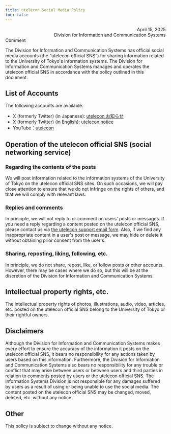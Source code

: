 ```yaml
---
title: utelecon Social Media Policy
toc: false
---
```


<div style="text-align: right;">April 15, 2025</div>
<div style="text-align: right;">Division for Information and Communication Systems</div>
Comment

The Division for Information and Communication Systems has official social media accounts (the “utelecon official SNS”) for sharing information related to the University of Tokyo's information systems. The Division for Information and Communication Systems manages and operates the utelecon official SNS in accordance with the policy outlined in this document.

## List of Accounts

The following accounts are available.
- X (formerly Twitter) (in Japanese): [utelecon お知らせ](https://x.com/utelecon_pr)
- X (formerly Twitter) (in English): [utelecon notice](https://x.com/utelecon_pr_en)
- YouTube：[utelecon](https://www.youtube.com/@utelecon/videos)

## Operation of the utelecon official SNS (social networking service)

### Regarding the contents of the posts
We will post information related to the information systems of the University of Tokyo on the utelecon official SNS sites. On such occasions, we will pay close attention to ensure that we do not infringe on the rights of others, and that we will comply with relevant laws.

### Replies and comments

In principle, we will not reply to or comment on users' posts or messages. If you need a reply regarding a content posted on the utelecon official SNS, please contact us via [the utelecon support email form](/support/#email-form). Also, if we find any inappropriate content in a user's post or message, we may hide or delete it without obtaining prior consent from the user's.

### Sharing, reposting, liking, following, etc.

In principle, we do not share, repost, like, or follow posts or other accounts. However, there may be cases where we do so, but this will be at the discretion of the Division for Information and Communication Systems.

## Intellectual property rights, etc.

The intellectual property rights of photos, illustrations, audio, video, articles, etc. posted on the utelecon official SNS belong to the University of Tokyo or their rightful owners.


## Disclaimers

Although the Division for Information and Communication Systems makes every effort to ensure the accuracy of the information it posts on the utelecon official SNS, it bears no responsibility for any actions taken by users based on this information. Furthermore, the Division for Information and Communication Systems also bears no responsibility for any trouble or conflict that may arise between users or between users and third parties in relation to comments posted by users or the utelecon official SNS. The Information Systems Division is not responsible for any damages suffered by users as a result of using or being unable to use the social media. The content posted on the utelecon official SNS may be changed, moved, deleted, etc. without any notice.

## Other

This policy is subject to change without any notice.